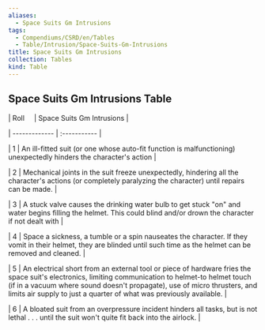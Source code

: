 ```yaml
---
aliases:
  - Space Suits Gm Intrusions
tags:
  - Compendiums/CSRD/en/Tables
  - Table/Intrusion/Space-Suits-Gm-Intrusions
title: Space Suits Gm Intrusions
collection: Tables
kind: Table
---
```

## Space Suits Gm Intrusions Table  
|  Roll &nbsp; &nbsp; | Space Suits Gm Intrusions  |  
| ------------- | :----------- |  
| 1 | An ill-fitted suit (or one whose auto-fit function is malfunctioning) unexpectedly hinders the character's action |  
| 2 | Mechanical joints in the suit freeze unexpectedly, hindering all the character's actions (or completely paralyzing the character) until repairs can be made. |  
| 3 | A stuck valve causes the drinking water bulb to get stuck "on" and water begins filling the helmet. This could blind and/or drown the character if not dealt with |  
| 4 | Space a sickness, a tumble or a spin nauseates the character. If they vomit in their helmet, they are blinded until such time as the helmet can be removed and cleaned. |  
| 5 | An electrical short from an external tool or piece of hardware fries the space suit's electronics, limiting communication to helmet-to helmet touch (if in a vacuum where sound doesn't propagate), use of micro thrusters, and limits air supply to just a quarter of what was previously available. |  
| 6 | A bloated suit from an overpressure incident hinders all tasks, but is not lethal . . . until the suit won't quite fit back into the airlock. |